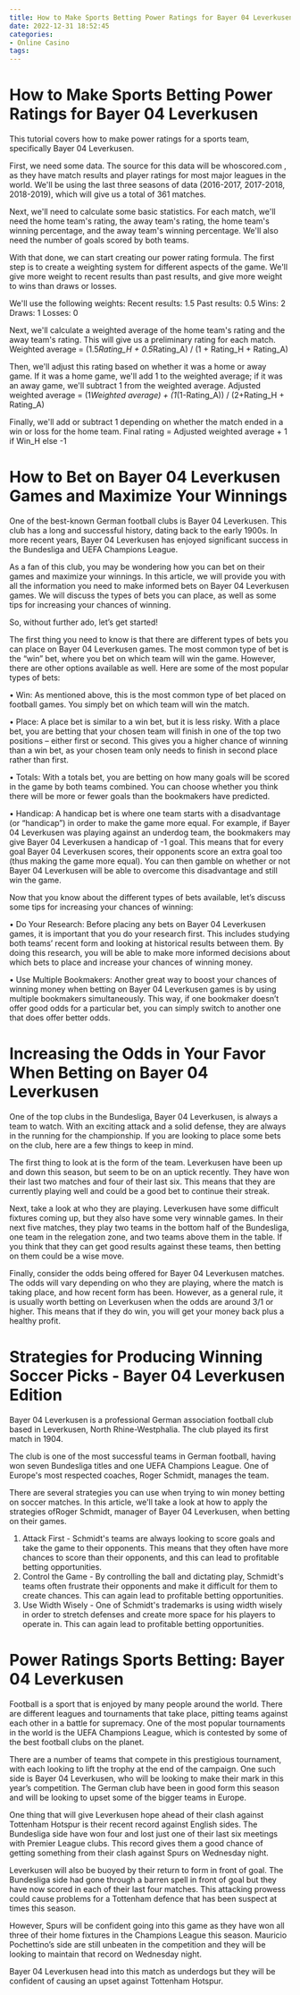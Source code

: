 ```yaml
---
title: How to Make Sports Betting Power Ratings for Bayer 04 Leverkusen 
date: 2022-12-31 18:52:45
categories:
- Online Casino
tags:
---
```



#  How to Make Sports Betting Power Ratings for Bayer 04 Leverkusen 

This tutorial covers how to make power ratings for a sports team, specifically Bayer 04 Leverkusen.

First, we need some data. The source for this data will be whoscored.com , as they have match results and player ratings for most major leagues in the world. We'll be using the last three seasons of data (2016-2017, 2017-2018, 2018-2019), which will give us a total of 361 matches.

Next, we'll need to calculate some basic statistics. For each match, we'll need the home team's rating, the away team's rating, the home team's winning percentage, and the away team's winning percentage. We'll also need the number of goals scored by both teams.

With that done, we can start creating our power rating formula. The first step is to create a weighting system for different aspects of the game. We'll give more weight to recent results than past results, and give more weight to wins than draws or losses. 

We'll use the following weights:
Recent results: 1.5
Past results: 0.5
Wins: 2
Draws: 1
Losses: 0


Next, we'll calculate a weighted average of the home team's rating and the away team's rating. This will give us a preliminary rating for each match. 
Weighted average = (1.5*Rating_H + 0.5*Rating_A) / (1 + Rating_H + Rating_A)

 Then, we'll adjust this rating based on whether it was a home or away game. If it was a home game, we'll add 1 to the weighted average; if it was an away game, we'll subtract 1 from the weighted average.   Adjusted weighted average = (1*Weighted average) + (1*(1-Rating_A)) / (2+Rating_H + Rating_A)

 Finally, we'll add or subtract 1 depending on whether the match ended in a win or loss for the home team.   Final rating = Adjusted weighted average + 1 if Win_H else -1

#  How to Bet on Bayer 04 Leverkusen Games and Maximize Your Winnings 

One of the best-known German football clubs is Bayer 04 Leverkusen. This club has a long and successful history, dating back to the early 1900s. In more recent years, Bayer 04 Leverkusen has enjoyed significant success in the Bundesliga and UEFA Champions League.

As a fan of this club, you may be wondering how you can bet on their games and maximize your winnings. In this article, we will provide you with all the information you need to make informed bets on Bayer 04 Leverkusen games. We will discuss the types of bets you can place, as well as some tips for increasing your chances of winning.

So, without further ado, let’s get started!

The first thing you need to know is that there are different types of bets you can place on Bayer 04 Leverkusen games. The most common type of bet is the “win” bet, where you bet on which team will win the game. However, there are other options available as well. Here are some of the most popular types of bets:

• Win: As mentioned above, this is the most common type of bet placed on football games. You simply bet on which team will win the match.

• Place: A place bet is similar to a win bet, but it is less risky. With a place bet, you are betting that your chosen team will finish in one of the top two positions – either first or second. This gives you a higher chance of winning than a win bet, as your chosen team only needs to finish in second place rather than first.

• Totals: With a totals bet, you are betting on how many goals will be scored in the game by both teams combined. You can choose whether you think there will be more or fewer goals than the bookmakers have predicted.

• Handicap: A handicap bet is where one team starts with a disadvantage (or “handicap”) in order to make the game more equal. For example, if Bayer 04 Leverkusen was playing against an underdog team, the bookmakers may give Bayer 04 Leverkusen a handicap of -1 goal. This means that for every goal Bayer 04 Leverkusen scores, their opponents score an extra goal too (thus making the game more equal). You can then gamble on whether or not Bayer 04 Leverkusen will be able to overcome this disadvantage and still win the game.

Now that you know about the different types of bets available, let’s discuss some tips for increasing your chances of winning:

• Do Your Research: Before placing any bets on Bayer 04 Leverkusen games, it is important that you do your research first. This includes studying both teams’ recent form and looking at historical results between them. By doing this research, you will be able to make more informed decisions about which bets to place and increase your chances of winning money.

• Use Multiple Bookmakers: Another great way to boost your chances of winning money when betting on Bayer 04 Leverkusen games is by using multiple bookmakers simultaneously. This way, if one bookmaker doesn’t offer good odds for a particular bet, you can simply switch to another one that does offer better odds.

#  Increasing the Odds in Your Favor When Betting on Bayer 04 Leverkusen 
One of the top clubs in the Bundesliga, Bayer 04 Leverkusen, is always a team to watch. With an exciting attack and a solid defense, they are always in the running for the championship. If you are looking to place some bets on the club, here are a few things to keep in mind.

The first thing to look at is the form of the team. Leverkusen have been up and down this season, but seem to be on an uptick recently. They have won their last two matches and four of their last six. This means that they are currently playing well and could be a good bet to continue their streak.

Next, take a look at who they are playing. Leverkusen have some difficult fixtures coming up, but they also have some very winnable games. In their next five matches, they play two teams in the bottom half of the Bundesliga, one team in the relegation zone, and two teams above them in the table. If you think that they can get good results against these teams, then betting on them could be a wise move.

Finally, consider the odds being offered for Bayer 04 Leverkusen matches. The odds will vary depending on who they are playing, where the match is taking place, and how recent form has been. However, as a general rule, it is usually worth betting on Leverkusen when the odds are around 3/1 or higher. This means that if they do win, you will get your money back plus a healthy profit.

#  Strategies for Producing Winning Soccer Picks - Bayer 04 Leverkusen Edition 

Bayer 04 Leverkusen is a professional German association football club based in Leverkusen, North Rhine-Westphalia. The club played its first match in 1904.

The club is one of the most successful teams in German football, having won seven Bundesliga titles and one UEFA Champions League. One of Europe's most respected coaches, Roger Schmidt, manages the team.

There are several strategies you can use when trying to win money betting on soccer matches. In this article, we'll take a look at how to apply the strategies ofRoger Schmidt, manager of Bayer 04 Leverkusen, when betting on their games. 

1) Attack First - Schmidt's teams are always looking to score goals and take the game to their opponents. This means that they often have more chances to score than their opponents, and this can lead to profitable betting opportunities. 
2) Control the Game - By controlling the ball and dictating play, Schmidt's teams often frustrate their opponents and make it difficult for them to create chances. This can again lead to profitable betting opportunities. 
3) Use Width Wisely - One of Schmidt's trademarks is using width wisely in order to stretch defenses and create more space for his players to operate in. This can again lead to profitable betting opportunities.

# Power Ratings Sports Betting: Bayer 04 Leverkusen

Football is a sport that is enjoyed by many people around the world. There are different leagues and tournaments that take place, pitting teams against each other in a battle for supremacy. One of the most popular tournaments in the world is the UEFA Champions League, which is contested by some of the best football clubs on the planet.

There are a number of teams that compete in this prestigious tournament, with each looking to lift the trophy at the end of the campaign. One such side is Bayer 04 Leverkusen, who will be looking to make their mark in this year’s competition. The German club have been in good form this season and will be looking to upset some of the bigger teams in Europe.

One thing that will give Leverkusen hope ahead of their clash against Tottenham Hotspur is their recent record against English sides. The Bundesliga side have won four and lost just one of their last six meetings with Premier League clubs. This record gives them a good chance of getting something from their clash against Spurs on Wednesday night.

Leverkusen will also be buoyed by their return to form in front of goal. The Bundesliga side had gone through a barren spell in front of goal but they have now scored in each of their last four matches. This attacking prowess could cause problems for a Tottenham defence that has been suspect at times this season.

However, Spurs will be confident going into this game as they have won all three of their home fixtures in the Champions League this season. Mauricio Pochettino’s side are still unbeaten in the competition and they will be looking to maintain that record on Wednesday night.

Bayer 04 Leverkusen head into this match as underdogs but they will be confident of causing an upset against Tottenham Hotspur.